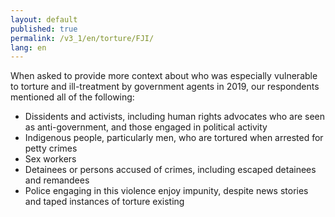 ```yaml
---
layout: default
published: true
permalink: /v3_1/en/torture/FJI/
lang: en
---
```

When asked to provide more context about who was especially vulnerable to torture and ill-treatment by government agents in 2019, our respondents mentioned all of the following:  

-	Dissidents and activists, including human rights advocates who are seen as anti-government, and those engaged in political activity
-	Indigenous people, particularly men, who are tortured when arrested for petty crimes
-	Sex workers
-	Detainees or persons accused of crimes, including escaped detainees and remandees
-	Police engaging in this violence enjoy impunity, despite news stories and taped instances of torture existing
